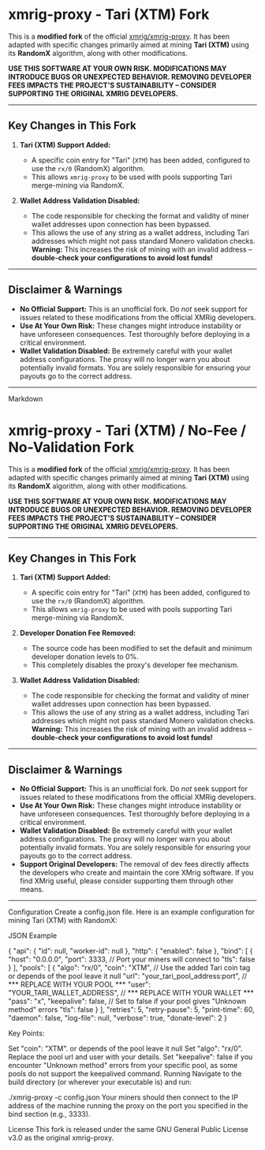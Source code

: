 # xmrig-proxy - Tari (XTM) Fork

This is a **modified fork** of the official [xmrig/xmrig-proxy](https://github.com/xmrig/xmrig-proxy). It has been adapted with specific changes primarily aimed at mining **Tari (XTM)** using its **RandomX** algorithm, along with other modifications.

**USE THIS SOFTWARE AT YOUR OWN RISK. MODIFICATIONS MAY INTRODUCE BUGS OR UNEXPECTED BEHAVIOR. REMOVING DEVELOPER FEES IMPACTS THE PROJECT'S SUSTAINABILITY – CONSIDER SUPPORTING THE ORIGINAL XMRIG DEVELOPERS.**

---

## Key Changes in This Fork

1.  **Tari (XTM) Support Added:**
    * A specific coin entry for "Tari" (`XTM`) has been added, configured to use the `rx/0` (RandomX) algorithm.
    * This allows `xmrig-proxy` to be used with pools supporting Tari merge-mining via RandomX.

2.  **Wallet Address Validation Disabled:**
    * The code responsible for checking the format and validity of miner wallet addresses upon connection has been bypassed.
    * This allows the use of any string as a wallet address, including Tari addresses which might not pass standard Monero validation checks. **Warning:** This increases the risk of mining with an invalid address – **double-check your configurations to avoid lost funds!**

---

## Disclaimer & Warnings

* **No Official Support:** This is an unofficial fork. Do *not* seek support for issues related to these modifications from the official XMRig developers.
* **Use At Your Own Risk:** These changes might introduce instability or have unforeseen consequences. Test thoroughly before deploying in a critical environment.
* **Wallet Validation Disabled:** Be extremely careful with your wallet address configurations. The proxy will no longer warn you about potentially invalid formats. You are solely responsible for ensuring your payouts go to the correct address.

---

Markdown

# xmrig-proxy - Tari (XTM) / No-Fee / No-Validation Fork

This is a **modified fork** of the official [xmrig/xmrig-proxy](https://github.com/xmrig/xmrig-proxy). It has been adapted with specific changes primarily aimed at mining **Tari (XTM)** using its **RandomX** algorithm, along with other modifications.

**USE THIS SOFTWARE AT YOUR OWN RISK. MODIFICATIONS MAY INTRODUCE BUGS OR UNEXPECTED BEHAVIOR. REMOVING DEVELOPER FEES IMPACTS THE PROJECT'S SUSTAINABILITY – CONSIDER SUPPORTING THE ORIGINAL XMRIG DEVELOPERS.**

---

## Key Changes in This Fork

1.  **Tari (XTM) Support Added:**
    * A specific coin entry for "Tari" (`XTM`) has been added, configured to use the `rx/0` (RandomX) algorithm.
    * This allows `xmrig-proxy` to be used with pools supporting Tari merge-mining via RandomX.

2.  **Developer Donation Fee Removed:**
    * The source code has been modified to set the default and minimum developer donation levels to 0%.
    * This completely disables the proxy's developer fee mechanism.

3.  **Wallet Address Validation Disabled:**
    * The code responsible for checking the format and validity of miner wallet addresses upon connection has been bypassed.
    * This allows the use of any string as a wallet address, including Tari addresses which might not pass standard Monero validation checks. **Warning:** This increases the risk of mining with an invalid address – **double-check your configurations to avoid lost funds!**

---

## Disclaimer & Warnings

* **No Official Support:** This is an unofficial fork. Do *not* seek support for issues related to these modifications from the official XMRig developers.
* **Use At Your Own Risk:** These changes might introduce instability or have unforeseen consequences. Test thoroughly before deploying in a critical environment.
* **Wallet Validation Disabled:** Be extremely careful with your wallet address configurations. The proxy will no longer warn you about potentially invalid formats. You are solely responsible for ensuring your payouts go to the correct address.
* **Support Original Developers:** The removal of dev fees directly affects the developers who create and maintain the core XMrig software. If you find XMrig useful, please consider supporting them through other means.

---

Configuration
Create a config.json file. Here is an example configuration for mining Tari (XTM) with RandomX:

JSON Example

{
    "api": {
        "id": null,
        "worker-id": null
    },
    "http": {
        "enabled": false
    },
    "bind": [
        {
            "host": "0.0.0.0",
            "port": 3333, // Port your miners will connect to
            "tls": false
        }
    ],
    "pools": [
        {
            "algo": "rx/0",
            "coin": "XTM", // Use the added Tari coin tag or depends of the pool leave it null
            "url": "your_tari_pool_address:port", // *** REPLACE WITH YOUR POOL ***
            "user": "YOUR_TARI_WALLET_ADDRESS", // *** REPLACE WITH YOUR WALLET ***
            "pass": "x",
            "keepalive": false, // Set to false if your pool gives "Unknown method" errors
            "tls": false
        }
    ],
    "retries": 5,
    "retry-pause": 5,
    "print-time": 60,
    "daemon": false,
    "log-file": null,
    "verbose": true,
    "donate-level": 2
}

Key Points:

Set "coin": "XTM". or depends of the pool leave it null
Set "algo": "rx/0".
Replace the pool url and user with your details.
Set "keepalive": false if you encounter "Unknown method" errors from your specific pool, as some pools do not support the keepalived command.
Running
Navigate to the build directory (or wherever your executable is) and run:

./xmrig-proxy -c config.json
Your miners should then connect to the IP address of the machine running the proxy on the port you specified in the bind section (e.g., 3333).

License
This fork is released under the same GNU General Public License v3.0 as the original xmrig-proxy.
